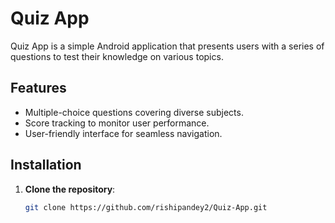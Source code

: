# Quiz App

Quiz App is a simple Android application that presents users with a series of questions to test their knowledge on various topics.

## Features

- Multiple-choice questions covering diverse subjects.
- Score tracking to monitor user performance.
- User-friendly interface for seamless navigation.

## Installation

1. **Clone the repository**:

   ```bash
   git clone https://github.com/rishipandey2/Quiz-App.git
